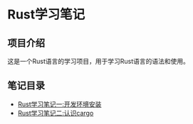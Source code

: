 # Rust学习笔记

## 项目介绍

这是一个Rust语言的学习项目，用于学习Rust语言的语法和使用。

## 笔记目录

- [Rust学习笔记一:开发环境安装](./notes/Rust学习笔记一:开发环境安装.md)
- [Rust学习笔记二:认识cargo](./notes/Rust学习笔记二:认识cargo.md)
